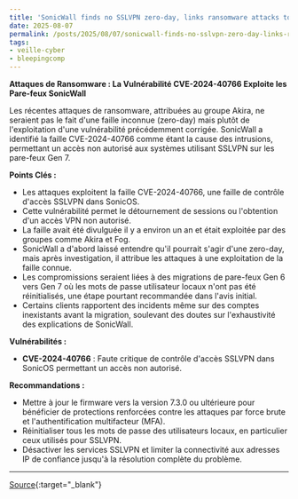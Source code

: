 ```yaml
---
title: 'SonicWall finds no SSLVPN zero-day, links ransomware attacks to 2024 flaw'
date: 2025-08-07
permalink: /posts/2025/08/07/sonicwall-finds-no-sslvpn-zero-day-links-ransomware-attacks-to-2024-flaw/
tags:
- veille-cyber
- bleepingcomp
---
```

**Attaques de Ransomware : La Vulnérabilité CVE-2024-40766 Exploite les Pare-feux SonicWall**

Les récentes attaques de ransomware, attribuées au groupe Akira, ne seraient pas le fait d'une faille inconnue (zero-day) mais plutôt de l'exploitation d'une vulnérabilité précédemment corrigée. SonicWall a identifié la faille CVE-2024-40766 comme étant la cause des intrusions, permettant un accès non autorisé aux systèmes utilisant SSLVPN sur les pare-feux Gen 7.

**Points Clés :**

*   Les attaques exploitent la faille CVE-2024-40766, une faille de contrôle d'accès SSLVPN dans SonicOS.
*   Cette vulnérabilité permet le détournement de sessions ou l'obtention d'un accès VPN non autorisé.
*   La faille avait été divulguée il y a environ un an et était exploitée par des groupes comme Akira et Fog.
*   SonicWall a d'abord laissé entendre qu'il pourrait s'agir d'une zero-day, mais après investigation, il attribue les attaques à une exploitation de la faille connue.
*   Les compromissions seraient liées à des migrations de pare-feux Gen 6 vers Gen 7 où les mots de passe utilisateur locaux n'ont pas été réinitialisés, une étape pourtant recommandée dans l'avis initial.
*   Certains clients rapportent des incidents même sur des comptes inexistants avant la migration, soulevant des doutes sur l'exhaustivité des explications de SonicWall.

**Vulnérabilités :**

*   **CVE-2024-40766** : Faute critique de contrôle d'accès SSLVPN dans SonicOS permettant un accès non autorisé.

**Recommandations :**

*   Mettre à jour le firmware vers la version 7.3.0 ou ultérieure pour bénéficier de protections renforcées contre les attaques par force brute et l'authentification multifacteur (MFA).
*   Réinitialiser tous les mots de passe des utilisateurs locaux, en particulier ceux utilisés pour SSLVPN.
*   Désactiver les services SSLVPN et limiter la connectivité aux adresses IP de confiance jusqu'à la résolution complète du problème.

---
[Source](https://www.bleepingcomputer.com/news/security/sonicwall-finds-no-sslvpn-zero-day-links-ransomware-attacks-to-2024-flaw/){:target="_blank"}
